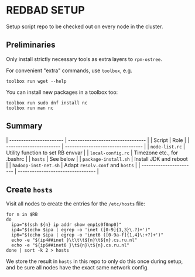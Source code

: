 # REDBAD SETUP

Setup script repo to be checked out on every node in the cluster.

## Preliminaries

Only install strictly necessary tools as extra layers to `rpm-ostree`.

For convenient "extra" commands, use `toolbox`, e.g.

    toolbox run wget --help

You can install new packages in a toolbox too:

    toolbox run sudo dnf install nc
    toolbox run man nc

## Summary

| ----------------------- | --------------------------------- |
| Script                  | Role                              |
| ----------------------- | --------------------------------- |
| `node-list.rc`          | Utility function to set RB envvar |
| `local-config.rc`       | Timezone etc., for .bashrc        |
| `hosts`                 | See below                         |
| `package-install.sh`    | Install JDK and reboot            |
| `hadoop-inst-net.sh`    | Adapt `resolv.conf` and `hosts`   |
| ----------------------- | --------------------------------- |

## Create `hosts`

Visit all nodes to create the entries for the `/etc/hosts` file:

    for n in $RB
    do       
      ipa="$(ssh ${n} ip addr show enp1s0f0np0)"
      ip4="$(echo $ipa | egrep -o 'inet ([0-9]{1,3}\.?)+')"
      ip6="$(echo $ipa | egrep -o 'inet6 ([0-9a-f]{1,4}\:+?)+')"
      echo -e "${ip4##inet }\t\t\t${n}\t${n}.cs.ru.nl"
      echo -e "${ip6##inet6 }\t${n}\t${n}.cs.ru.nl"
    done | sort -k 2 > hosts

We store the result in `hosts` in this repo to only do this once during setup,
and be sure all nodes have the exact same network config.



